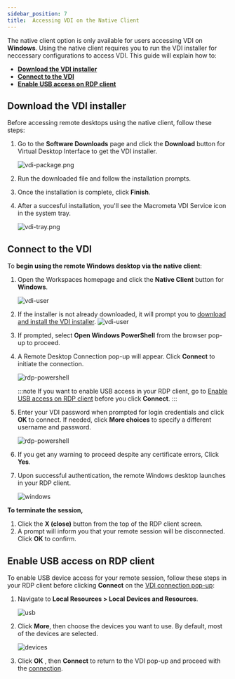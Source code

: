 ```yaml
---
sidebar_position: 7
title:  Accessing VDI on the Native Client
---
```

The native client option is only available for users accessing VDI on **Windows**. Using the native client requires you to run the VDI installer for neccessary configurations to access VDI. This guide will explain how to:
- [**Download the VDI installer**](#download-the-vdi-installer)
- [**Connect to the VDI**](#connect-to-the-vdi)
- [**Enable USB access on RDP client**](#enable-usb-access-on-rdp-client)

## **Download the VDI installer**

Before accessing remote desktops using the native client, follow these steps:

1. Go to the **Software Downloads** page and click the **Download** button  for Virtual Desktop Interface to get the VDI installer.

    ![vdi-package.png](/img/runbook-images/onboarding.png)
  
2. Run the downloaded file and follow the installation prompts.

3. Once the installation is complete, click **Finish**.
4. After a succesful installation, you'll see the Macrometa VDI Service icon in the system tray.

    ![vdi-tray.png](/img/runbook-images/vdi-tray.png)


## **Connect to the VDI**

To **begin using the remote Windows desktop via the native client**:

1. Open the Workspaces homepage and click the **Native Client** button for **Windows**.

    ![vdi-user](/img/runbook-images/vdi-windows.png)

2. If the installer is not already downloaded, it will prompt you to [download and install the VDI installer](#download-the-vdi-installer).
    ![vdi-user](/img/runbook-images/nativeclient-check.png)

3. If prompted, select **Open Windows PowerShell** from the browser pop-up to proceed.

4. A Remote Desktop Connection pop-up will appear. Click **Connect** to initiate the connection.

    ![rdp-powershell](/img/runbook-images/vdi-rdp.png)

   :::note
   If you want to enable USB access in your RDP client, go to [Enable USB access on RDP client](#enable-usb-access-on-rdp-client) before you click **Connect**.
   :::

5. Enter your VDI password when prompted for login credentials and click **OK** to connect. If needed, click **More choices** to specify a different username and password.

    ![rdp-powershell](/img/runbook-images/vdi-password.jpg)

6. If you get any warning to proceed despite any certificate errors, Click **Yes**.
7. Upon successful authentication, the remote Windows desktop launches in your RDP client.

    ![windows](/img/runbook-images/windows-vdi.png)

**To terminate the session,**

1. Click the **X (close)** button from the top of the RDP client screen.
2. A prompt will inform you that your remote session will be disconnected. Click **OK** to confirm.
   

## **Enable USB access on RDP client**

To enable USB device access for your remote session, follow these steps in your RDP client before clicking **Connect** on the [VDI connection pop-up](#connect-to-the-vdi):

1. Navigate to **Local Resources > Local Devices and Resources**.

    ![usb](/img/runbook-images/usb.png)
   
2. Click **More**, then choose the devices you want to use. By default, most of the devices are selected.

    ![devices](/img/runbook-images/devices.png)

3. Click **OK** , then **Connect** to return to the VDI pop-up and proceed with the [connection](#connect-to-the-vdi).








